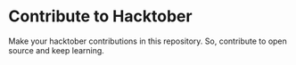 # Contribute to Hacktober

Make your hacktober contributions in this repository. So, contribute to open source and keep learning.
